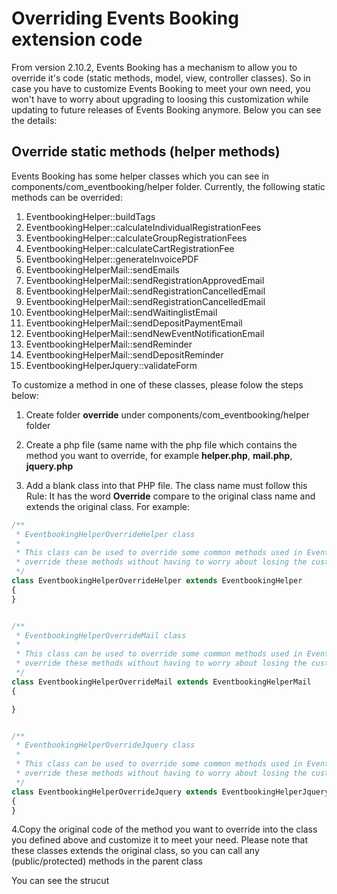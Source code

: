 # Overriding Events Booking extension code

From version 2.10.2, Events Booking has a mechanism to allow you to override it's code (static methods, model, view, controller classes). So in case you have to customize Events Booking to meet your own need, you won't have to worry about upgrading to loosing this customization while updating to future releases of Events Booking anymore. Below you can see the details:

## Override static methods (helper methods)

Events Booking has some helper classes which you can see in components/com_eventbooking/helper folder. Currently, the following static methods can be overrided:

1. EventbookingHelper::buildTags
2. EventbookingHelper::calculateIndividualRegistrationFees
3. EventbookingHelper::calculateGroupRegistrationFees
4. EventbookingHelper::calculateCartRegistrationFee
5. EventbookingHelper::generateInvoicePDF
6. EventbookingHelperMail::sendEmails
7. EventbookingHelperMail::sendRegistrationApprovedEmail
8. EventbookingHelperMail::sendRegistrationCancelledEmail
9. EventbookingHelperMail::sendRegistrationCancelledEmail
10. EventbookingHelperMail::sendWaitinglistEmail
11. EventbookingHelperMail::sendDepositPaymentEmail
12. EventbookingHelperMail::sendNewEventNotificationEmail
13. EventbookingHelperMail::sendReminder
14. EventbookingHelperMail::sendDepositReminder
15. EventbookingHelperJquery::validateForm



To customize a method in one of these classes, please folow the steps below:

1. Create folder **override** under components/com_eventbooking/helper folder 
2. Create a php file (same name with the php file which contains the method you want to override, for example **helper.php**, **mail.php**, **jquery.php**

3. Add a blank class into that PHP file. The class name must follow this Rule: It has the word **Override** compare to the original class name and extends the original class. For example:

```php
/**
 * EventbookingHelperOverrideHelper class
 *
 * This class can be used to override some common methods used in EventbookingHellper class. It is needed when you need to
 * override these methods without having to worry about losing the customization while updating to future releases of Events Booking
 */
class EventbookingHelperOverrideHelper extends EventbookingHelper
{
}


/**
 * EventbookingHelperOverrideMail class
 *
 * This class can be used to override some common methods used in EventbookingHellperMail class. It is needed when you need to
 * override these methods without having to worry about losing the customization while updating to future releases of Events Booking
 */
class EventbookingHelperOverrideMail extends EventbookingHelperMail
{

}


/**
 * EventbookingHelperOverrideJquery class
 *
 * This class can be used to override some common methods used in EventbookingHelperOverrideJquery class. It is needed when you need to
 * override these methods without having to worry about losing the customization while updating to future releases of Events Booking
 */
class EventbookingHelperOverrideJquery extends EventbookingHelperJquery
{
}
```

4.Copy the original code of the method you want to override into the class you defined above and customize it to meet your need. Please note that these classes extends the original class, so you can call any (public/protected) methods in the parent class

You can see the strucut

